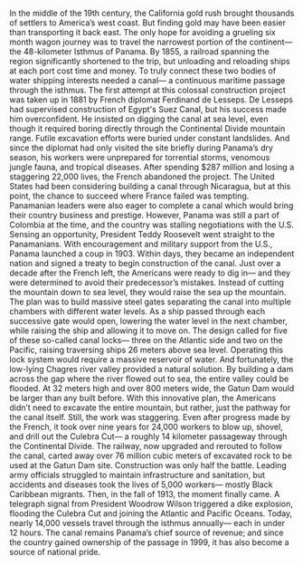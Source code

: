 In the middle of the 19th century, the California gold rush brought thousands of settlers to America’s west coast. But finding gold may have been easier  than transporting it back east. The only hope for avoiding  a grueling six month wagon journey was to travel the narrowest portion  of the continent— the 48-kilometer Isthmus of Panama. By 1855, a railroad spanning the region significantly shortened to the trip, but unloading and reloading ships at each port cost time and money. To truly connect these two bodies of water shipping interests needed a canal— a continuous maritime passage through the isthmus. The first attempt at this colossal construction project was taken up in 1881 by French diplomat Ferdinand de Lesseps. De Lesseps had supervised construction of Egypt's Suez Canal, but his success made him overconfident. He insisted on digging the canal  at sea level, even though it required boring  directly through the Continental Divide mountain range. Futile excavation efforts were buried under constant landslides. And since the diplomat had only  visited the site briefly during Panama’s dry season, his workers were unprepared for  torrential storms, venomous jungle fauna, and tropical diseases. After spending $287 million  and losing a staggering 22,000 lives, the French abandoned the project. The United States had been considering building a canal through Nicaragua, but at this point, the chance to succeed where France failed was tempting. Panamanian leaders were also eager  to complete a canal which would bring their country business and prestige. However, Panama was still a part of Colombia at the time, and the country was stalling negotiations with the U.S. Sensing an opportunity, President Teddy Roosevelt  went straight to the Panamanians. With encouragement and military support  from the U.S., Panama launched a coup in 1903. Within days, they became  an independent nation and signed a treaty to begin  construction of the canal. Just over a decade after the French left, the Americans were ready to dig in— and they were determined to avoid their predecessor’s mistakes. Instead of cutting the mountain down to sea level, they would raise the sea up the mountain. The plan was to build massive steel gates separating the canal into multiple chambers with different water levels. As a ship passed through each  successive gate would open, lowering the water level  in the next chamber, while raising the ship  and allowing it to move on. The design called for five  of these so-called canal locks— three on the Atlantic side and two on the Pacific, raising traversing ships 26 meters  above sea level. Operating this lock system would require a massive reservoir of water. And fortunately, the low-lying Chagres  river valley provided a natural solution. By building a dam across the gap  where the river flowed out to sea, the entire valley could be flooded. At 32 meters high  and over 800 meters wide, the Gatun Dam would be larger  than any built before. With this innovative plan, the Americans didn’t need to excavate the entire mountain, but rather, just the pathway for the canal itself. Still, the work was staggering. Even after progress made by the French, it took over nine years for 24,000 workers to blow up, shovel,  and drill out the Culebra Cut— a roughly 14 kilometer passageway  through the Continental Divide. The railway, now upgraded and rerouted to follow the canal, carted away over 76 million cubic meters of excavated rock to be used at the Gatun Dam site. Construction was only half the battle. Leading army officials struggled  to maintain infrastructure and sanitation, but accidents and diseases took the lives of 5,000 workers— mostly Black Caribbean migrants. Then, in the fall of 1913, the moment finally came. A telegraph signal from President Woodrow Wilson triggered a dike explosion, flooding the Culebra Cut and joining  the Atlantic and Pacific Oceans. Today, nearly 14,000 vessels travel through the isthmus annually— each in under 12 hours. The canal remains Panama’s  chief source of revenue; and since the country gained ownership of the passage in 1999, it has also become a source of national pride. 